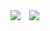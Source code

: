 <img src="https://capsule-render.vercel.app/api?type=waving&color=auto&height=200&section=header&text=eunkyo3&fontSize=90" />
<a href="https://instagram.com/kyo_0209_">
    <img 
        src="http://img.shields.io/badge/-Instagram-black?style=flat&logo=Instagram&link=https://instagram.com/kyo_0209_/"
        style="height : auto; margin-left : 10px; margin-right : 10px;"/>
</a>
